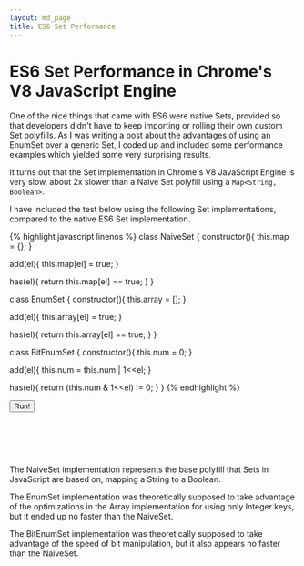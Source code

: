 ```yaml
---
layout: md_page
title: ES6 Set Performance
---
```

<script>
var NaiveSet = function(){
  this.map = {};
}
NaiveSet.prototype.add = function(el){
  this.map[el] = true;
}
NaiveSet.prototype.has = function(el){
  return this.map[el] == true;
}
var EnumSet = function(){
  this.array = [];
}
EnumSet.prototype.add = function(el){
  this.array[el] = true;
}
EnumSet.prototype.has = function(el){
  return this.array[el] == true;
}
var BitEnumSet = function(){
  this.num = 0;
}
BitEnumSet.prototype.add = function(el){
  this.num = this.num | 1<<el;
}
BitEnumSet.prototype.has = function(el){
  return (this.num & 1<<el) != 0;
}
function methodTest(tested, method, iterations, range){
  var start = performance.now();
  for (var i = 0; i < iterations; i++){
    var num = Math.floor(Math.random()*range);
    tested[method](num);
  }
  return performance.now()-start;
}
$(function(){
  if (!Set){
    $('#run-bit-enum-set-comp').hide();
    $('#results-bit-enum-set-comp').text('You do not have Set support. The tests cannot be run.');
  }
  $('#run-bit-enum-set-comp').on('click', function(){
    var results = $('#results-bit-enum-set-comp');
    results.html('');
    var s = new Set();
    var addTime = methodTest(s, 'add', 100000, 32);
    var hasTime = methodTest(s, 'has', 100000, 32);
    results.html('Set: '+(addTime+hasTime)+'</br>');
    var s = new EnumSet();
    var addTime = methodTest(s, 'add', 100000, 32);
    var hasTime = methodTest(s, 'has', 100000, 32);
    results.html(results.html()+'EnumSet: '+(addTime+hasTime)+'</br>');
    var s = new NaiveSet();
    var addTime = methodTest(s, 'add', 100000, 32);
    var hasTime = methodTest(s, 'has', 100000, 32);
    results.html(results.html()+'NaiveSet: '+(addTime+hasTime)+'</br>');
    var s = new BitEnumSet();
    var addTime = methodTest(s, 'add', 100000, 32);
    var hasTime = methodTest(s, 'has', 100000, 32);
    results.html(results.html()+'BitEnumSet: '+(addTime+hasTime));
  });
});
</script>

# ES6 Set Performance in Chrome's V8 JavaScript Engine

One of the nice things that came with ES6 were native Sets, provided so that developers didn't have to keep importing or rolling their own custom Set polyfills. As I was writing a post about the advantages of using an EnumSet over a generic Set, I coded up and included some performance examples which yielded some very surprising results.

It turns out that the Set implementation in Chrome's V8 JavaScript Engine is very slow, about 2x slower than a Naive Set polyfill using a `Map<String, Boolean>`.

I have included the test below using the following Set implementations, compared to the native ES6 Set implementation.

{% highlight javascript linenos %}
class NaiveSet {
  constructor(){
    this.map = {};
  }

  add(el){
    this.map[el] = true;
  }

  has(el){
    return this.map[el] == true;
  }
}

class EnumSet {
  constructor(){
    this.array = [];
  }

  add(el){
    this.array[el] = true;
  }

  has(el){
    return this.array[el] == true;
  }
}

class BitEnumSet {
  constructor(){
    this.num = 0;
  }

  add(el){
    this.num = this.num | 1<<el;
  }

  has(el){
    return (this.num & 1<<el) != 0;
  }
}
{% endhighlight %}

<button id="run-bit-enum-set-comp">Run!</button>
<pre id="results-bit-enum-set-comp">




</pre>

The NaiveSet implementation represents the base polyfill that Sets in JavaScript are based on, mapping a String to a Boolean.

The EnumSet implementation was theoretically supposed to take advantage of the optimizations in the Array implementation for using only Integer keys, but it ended up no faster than the NaiveSet.

The BitEnumSet implementation was theoretically supposed to take advantage of the speed of bit manipulation, but it also appears no faster than the NaiveSet.
